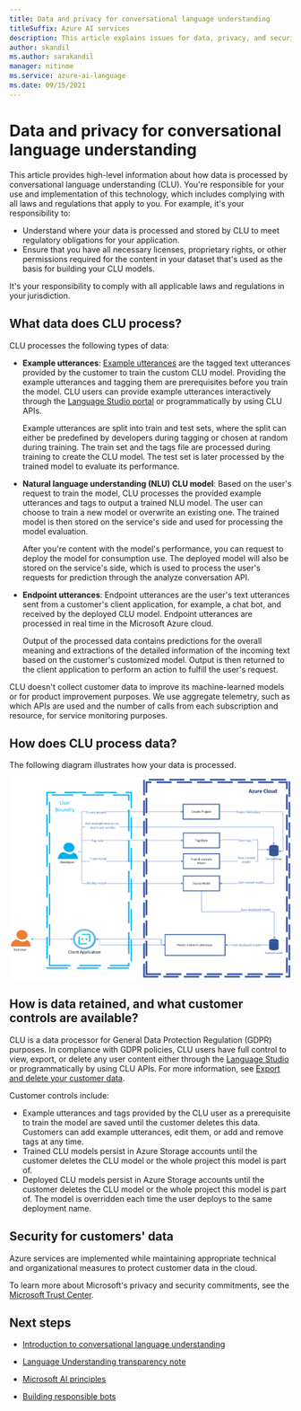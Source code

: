 ```yaml
---
title: Data and privacy for conversational language understanding
titleSuffix: Azure AI services
description: This article explains issues for data, privacy, and security for conversational language understanding.
author: skandil
ms.author: sarakandil
manager: nitinme
ms.service: azure-ai-language
ms.date: 09/15/2021
---
```

# Data and privacy for conversational language understanding

This article provides high-level information about how data is processed by conversational language understanding (CLU). You're responsible for your use and implementation of this technology, which includes complying with all laws and regulations that apply to you. For example, it's your responsibility to:

* Understand where your data is processed and stored by CLU to meet regulatory obligations for your application.
* Ensure that you have all necessary licenses, proprietary rights, or other permissions required for the content in your dataset that's used as the basis for building your CLU models.

It's your responsibility to comply with all applicable laws and regulations in your jurisdiction.

## What data does CLU process?

CLU processes the following types of data:

* **Example utterances**: [Example utterances](/azure/ai-services/language-service/conversational-language-understanding/how-to/tag-utterances) are the tagged text utterances provided by the customer to train the custom CLU model. Providing the example utterances and tagging them are prerequisites before you train the model. CLU users can provide example utterances interactively through the [Language Studio portal](https://language.cognitive.azure.com/) or programmatically by using CLU APIs.

  Example utterances are split into train and test sets, where the split can either be predefined by developers during tagging or chosen at random during training. The train set and the tags file are processed during training to create the CLU model. The test set is later processed by the trained model to evaluate its performance.
* **Natural language understanding (NLU) CLU model**: Based on the user's request to train the model, CLU processes the provided example utterances and tags to output a trained NLU model. The user can choose to train a new model or overwrite an existing one. The trained model is then stored on the service's side and used for processing the model evaluation.

    After you're content with the model's performance, you can request to deploy the model for consumption use. The deployed model will also be stored on the service's side, which is used to process the user's requests for prediction through the analyze conversation API.
* **Endpoint utterances**: Endpoint utterances are the user's text utterances sent from a customer's client application, for example, a chat bot, and received by the deployed CLU model. Endpoint utterances are processed in real time in the Microsoft Azure cloud.

  Output of the processed data contains predictions for the overall meaning and extractions of the detailed information of the incoming text based on the customer's customized model. Output is then returned to the client application to perform an action to fulfill the user's request.

CLU doesn't collect customer data to improve its machine-learned models or for product improvement purposes. We use aggregate telemetry, such as which APIs are used and the number of calls from each subscription and resource, for service monitoring purposes.

## How does CLU process data?

The following diagram illustrates how your data is processed.

![Diagram that shows how data is processed.](clu-rai-privacy-chart.png)

## How is data retained, and what customer controls are available?

CLU is a data processor for General Data Protection Regulation (GDPR) purposes. In compliance with GDPR policies, CLU users have full control to view, export, or delete any user content either through the [Language Studio](https://language.cognitive.azure.com/) or programmatically by using CLU APIs. For more information, see [Export and delete your customer data](/azure/ai-services/).

Customer controls include:

* Example utterances and tags provided by the CLU user as a prerequisite to train the model are saved until the customer deletes this data. Customers can add example utterances, edit them, or add and remove tags at any time.
* Trained CLU models persist in Azure Storage accounts until the customer deletes the CLU model or the whole project this model is part of.
* Deployed CLU models persist in Azure Storage accounts until the customer deletes the CLU model or the whole project this model is part of. The model is overridden each time the user deploys to the same deployment name.

## Security for customers' data

Azure services are implemented while maintaining appropriate technical and organizational measures to protect customer data in the cloud.

To learn more about Microsoft's privacy and security commitments, see the [Microsoft Trust Center](https://www.microsoft.com/trust-center).

## Next steps

* [Introduction to conversational language understanding](/azure/ai-services/language-service/conversational-language-understanding/overview)
* [Language Understanding transparency note](clu-transparency-note.md)

* [Microsoft AI principles](https://www.microsoft.com/ai/responsible-ai?rtc=1&activetab=pivot1%3aprimaryr6)
* [Building responsible bots](https://www.microsoft.com/research/uploads/prod/2018/11/Bot_Guidelines_Nov_2018.pdf)
